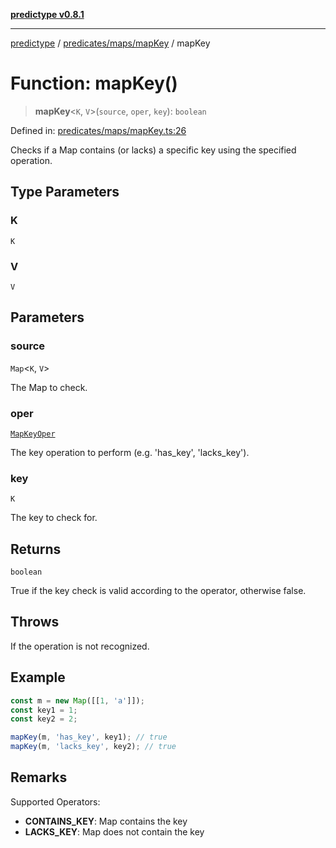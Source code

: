 [**predictype v0.8.1**](../../../../README.md)

***

[predictype](../../../../modules.md) / [predicates/maps/mapKey](../README.md) / mapKey

# Function: mapKey()

> **mapKey**\<`K`, `V`\>(`source`, `oper`, `key`): `boolean`

Defined in: [predicates/maps/mapKey.ts:26](https://github.com/maduhaime/predictype/blob/2310adbaccb6fbc00cdab8e345e79bd5b09e40f5/src/predicates/maps/mapKey.ts#L26)

Checks if a Map contains (or lacks) a specific key using the specified operation.

## Type Parameters

### K

`K`

### V

`V`

## Parameters

### source

`Map`\<`K`, `V`\>

The Map to check.

### oper

[`MapKeyOper`](../../../../maps/enums/type-aliases/MapKeyOper.md)

The key operation to perform (e.g. 'has_key', 'lacks_key').

### key

`K`

The key to check for.

## Returns

`boolean`

True if the key check is valid according to the operator, otherwise false.

## Throws

If the operation is not recognized.

## Example

```ts
const m = new Map([[1, 'a']]);
const key1 = 1;
const key2 = 2;

mapKey(m, 'has_key', key1); // true
mapKey(m, 'lacks_key', key2); // true
```

## Remarks

Supported Operators:
- **CONTAINS_KEY**: Map contains the key
- **LACKS_KEY**: Map does not contain the key
